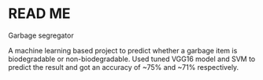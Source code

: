 # READ ME
Garbage segregator

A machine learning based project to predict whether a garbage item is biodegradable or non-biodegradable. Used tuned VGG16 model and SVM to predict the result and got an accuracy of ~75% and ~71% respectively.

